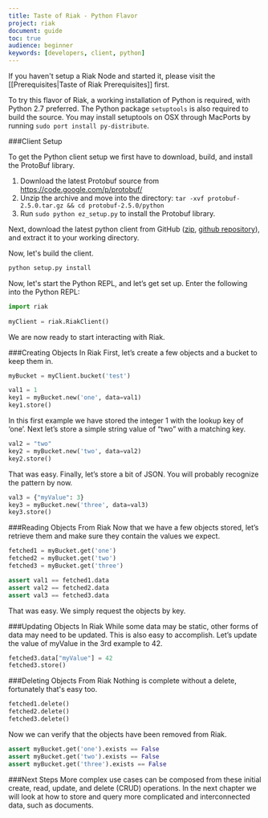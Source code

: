 ```yaml
---
title: Taste of Riak - Python Flavor
project: riak
document: guide
toc: true
audience: beginner
keywords: [developers, client, python]
---
```



If you haven't setup a Riak Node and started it, please visit the [[Prerequisites|Taste of Riak Prerequisites]] first.

To try this flavor of Riak, a working installation of Python is required, with Python 2.7 preferred. 
The Python package `setuptools` is also required to build the source.  You may install setuptools on OSX through MacPorts by running `sudo port install py-distribute`.

###Client Setup

To get the Python client setup we first have to download, build, and install the ProtoBuf library.

1. Download the latest Protobuf source from <https://code.google.com/p/protobuf/>
2. Unzip the archive and move into the directory: `tar -xvf protobuf-2.5.0.tar.gz && cd protobuf-2.5.0/python`
3. Run `sudo python ez_setup.py` to install the Protobuf library.

Next, download the latest python client from GitHub ([zip](https://github.com/basho/riak-python-client/archive/master.zip), [github repository](https://github.com/basho/riak-python-client)), and extract it to your working directory.  

Now, let's build the client.

```bash
python setup.py install
```

Now, let's start the Python REPL, and let’s get set up.  Enter the following into the Python REPL:

```python
import riak
 
myClient = riak.RiakClient()
```

We are now ready to start interacting with Riak.


###Creating Objects In Riak
First, let’s create a few objects and a bucket to keep them in.

```python
myBucket = myClient.bucket('test')

val1 = 1
key1 = myBucket.new('one', data=val1)
key1.store()
```

In this first example we have stored the integer 1 with the lookup key of ‘one’.  Next let’s store a simple string value of “two” with a matching key.

```python
val2 = "two"
key2 = myBucket.new('two', data=val2)
key2.store()
```

That was easy.  Finally, let’s store a bit of JSON.  You will probably recognize the pattern by now.

```python
val3 = {"myValue": 3}
key3 = myBucket.new('three', data=val3)
key3.store()
```

###Reading Objects From Riak
Now that we have a few objects stored, let’s retrieve them and make sure they contain the values we expect.

```python
fetched1 = myBucket.get('one')
fetched2 = myBucket.get('two')
fetched3 = myBucket.get('three')

assert val1 == fetched1.data
assert val2 == fetched2.data
assert val3 == fetched3.data
```

That was easy.  We simply request the objects by key.

###Updating Objects In Riak
While some data may be static, other forms of data may need to be updated.  This is also easy to accomplish.  Let’s update the value of myValue in the 3rd example to 42.

```python
fetched3.data["myValue"] = 42
fetched3.store()
```

###Deleting Objects From Riak
Nothing is complete without a delete, fortunately that's easy too.

```python
fetched1.delete()
fetched2.delete()
fetched3.delete()
```

Now we can verify that the objects have been removed from Riak.

```python
assert myBucket.get('one').exists == False
assert myBucket.get('two').exists == False
assert myBucket.get('three').exists == False
```


###Next Steps
More complex use cases can be composed from these initial create, read, update, and delete (CRUD) operations. In the next chapter we will look at how to store and query more complicated and interconnected data, such as documents.  




